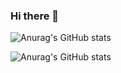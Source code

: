 ### Hi there 👋

![Anurag's GitHub stats](https://github-readme-stats.vercel.app/api?username=pabloep17&show_icons=true&theme=transparent)

![Anurag's GitHub stats](https://web.pabloeguilaz.es)

<!--
**pabloep17/pabloep17** is a ✨ _special_ ✨ repository because its `README.md` (this file) appears on your GitHub profile.

Here are some ideas to get you started:

- 🔭 I’m currently working on ...
- 🌱 I’m currently learning ...
- 👯 I’m looking to collaborate on ...
- 🤔 I’m looking for help with ...
- 💬 Ask me about ...
- 📫 How to reach me: ...
- 😄 Pronouns: ...
- ⚡ Fun fact: ...
-->
